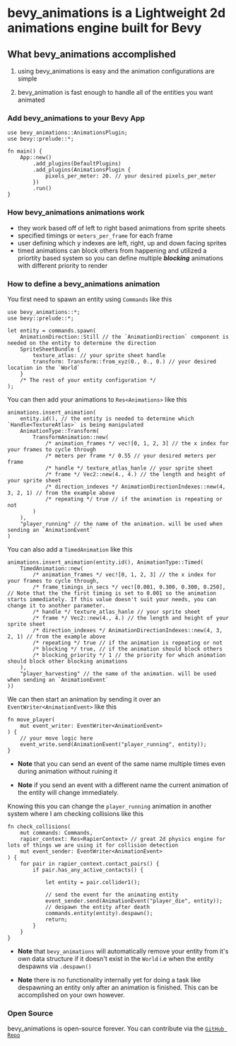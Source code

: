 # bevy_animations is a Lightweight 2d animations engine built for Bevy

## What bevy_animations accomplished
1. using bevy_animations is easy and the animation configurations are simple

2. bevy_animation is fast enough to handle all of the entities you want animated

### Add bevy_animations to your Bevy App
```
use bevy_animations::AnimationsPlugin;
use bevy::prelude::*;

fn main() {
    App::new()
        .add_plugins(DefaultPlugins)
        .add_plugins(AnimationsPlugin {
            pixels_per_meter: 20. // your desired pixels_per_meter
        })
        .run()
}
```

### How bevy_animations animations work
* they work based off of left to right based animations from sprite sheets
* specified timings or `meters_per_frame` for each frame
* user defining which y indexes are left, right, up and down facing sprites
* timed animations can block others from happening and utilized a priortity based system so you can define multiple ***blocking*** animations with different priority to render

### How to define a bevy_animations animation
You first need to spawn an entity using `Commands` like this

```
use bevy_animations::*;
use bevy::prelude::*;

let entity = commands.spawn(
    AnimationDirection::Still // the `AnimationDirection` component is needed on the entity to determine the direction
    SpriteSheetBundle {
        texture_atlas: // your sprite sheet handle
        transform: Transform::from_xyz(0., 0., 0.) // your desired location in the `World`
    }
    /* The rest of your entity configuration */
);
```

You can then add your animations to `Res<Animations>` like this

```
animations.insert_animation(
    entity.id(), // the entity is needed to determine which `Handle<TextureAtlas>` is being manipulated
    AnimationType::Transform(
        TransformAnimation::new(
            /* animation_frames */ vec![0, 1, 2, 3] // the x index for your frames to cycle through
            /* meters per frame */ 0.55 // your desired meters per frame
            /* handle */ texture_atlas_hanle // your sprite sheet
            /* frame */ Vec2::new(4., 4.) // the length and height of your sprite sheet
            /* direction_indexes */ AnimationDirectionIndexes::new(4, 3, 2, 1) // from the example above
            /* repeating */ true // if the animation is repeating or not
        )
    ),
    "player_running" // the name of the animation. will be used when sending an `AnimationEvent`
)
```

You can also add a `TimedAnimation` like this
```
animations.insert_animation(entity.id(), AnimationType::Timed(
    TimedAnimation::new(
        /* animation_frames */ vec![0, 1, 2, 3] // the x index for your frames to cycle through, 
        /* frame_timings_in_secs */ vec![0.001, 0.300, 0.300, 0.250], // Note that the the first timing is set to 0.001 so the animation starts immediately. If this value doesn't suit your needs, you can change it to another parameter.
        /* handle */ texture_atlas_hanle // your sprite sheet
        /* frame */ Vec2::new(4., 4.) // the length and height of your sprite sheet 
        /* direction_indexes */ AnimationDirectionIndexes::new(4, 3, 2, 1) // from the example above
        /* repeating */ true // if the animation is repeating or not
        /* blocking */ true, // if the animation should block others
        /* blocking_priority */ 1 // the priority for which animation should block other blocking animations
    ),
    "player_harvesting" // the name of the animation. will be used when sending an `AnimationEvent`
))
```

We can then start an animation by sending it over an `EventWriter<AnimationEvent>` like this
```
fn move_player(
    mut event_writer: EventWriter<AnimationEvent>
) {
    // your move logic here
    event_write.send(AnimationEvent("player_running", entity));
}
```

* **Note** that you can send an event of the same name multiple times even during animation without ruining it

* **Note** if you send an event with a different name the current animation of the entity will change immediately. 

Knowing this you can change the `player_running` animation in another system where I am checking collisions like this
```
fn check_collisions(
    mut commands: Commands,
    rapier_context: Res<RapierContext> // great 2d physics engine for lots of things we are using it for collision detection
    mut event_sender: EventWriter<AnimationEvent>
) {
    for pair in rapier_context.contact_pairs() {
        if pair.has_any_active_contacts() {

            let entity = pair.collider1();
            
            // send the event for the animating entity
            event_sender.send(AnimationEvent("player_die", entity));
            // despawn the entity after death
            commands.entity(entity).despawn();
            return;
        }
    }
}
```

* **Note** that `bevy_animations` will automatically remove your entity from it's own data structure if it doesn't exist in the `World` i.e when the entity despawns via `.despawn()`

* **Note** there is no functionality internally yet for doing a task like despawning an entity only after an animation is finished. This can be accomplished on your own however.

### Open Source
bevy_animations is open-source forever. You can contribute via the [`GitHub Repo`](https://github.com/y0Phoenix/bevy_animations)